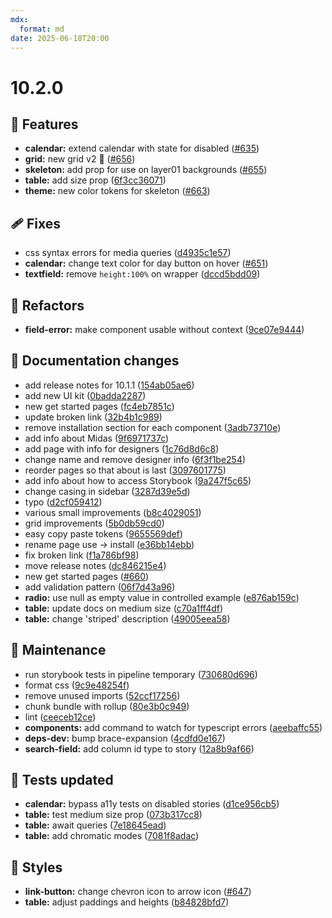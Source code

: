 ```yaml
---
mdx:
  format: md
date: 2025-06-18T20:00
---
```


# 10.2.0

<!-- truncate -->

## 🚀 Features

- **calendar:** extend calendar with state for disabled ([#635](https://github.com/migrationsverket/midas/pull/635))
- **grid:** new grid v2 📏 ([#656](https://github.com/migrationsverket/midas/pull/656))
- **skeleton:** add prop for use on layer01 backgrounds ([#655](https://github.com/migrationsverket/midas/pull/655))
- **table:** add size prop ([6f3cc36071](https://github.com/migrationsverket/midas/commit/6f3cc36071))
- **theme:** new color tokens for skeleton ([#663](https://github.com/migrationsverket/midas/pull/663))

## 🩹 Fixes

- css syntax errors for media queries ([d4935c1e57](https://github.com/migrationsverket/midas/commit/d4935c1e57))
- **calendar:** change text color for day button on hover ([#651](https://github.com/migrationsverket/midas/pull/651))
- **textfield:** remove `height:100%` on wrapper ([dccd5bdd09](https://github.com/migrationsverket/midas/commit/dccd5bdd09))

## 💅 Refactors

- **field-error:** make component usable without context ([9ce07e9444](https://github.com/migrationsverket/midas/commit/9ce07e9444))

## 📖 Documentation changes

- add release notes for 10.1.1 ([154ab05ae6](https://github.com/migrationsverket/midas/commit/154ab05ae6))
- add new UI kit ([0badda2287](https://github.com/migrationsverket/midas/commit/0badda2287))
- new get started pages ([fc4eb7851c](https://github.com/migrationsverket/midas/commit/fc4eb7851c))
- update broken link ([32b4b1c989](https://github.com/migrationsverket/midas/commit/32b4b1c989))
- remove installation section for each component ([3adb73710e](https://github.com/migrationsverket/midas/commit/3adb73710e))
- add info about Midas ([9f6971737c](https://github.com/migrationsverket/midas/commit/9f6971737c))
- add page with info for designers ([1c76d8d6c8](https://github.com/migrationsverket/midas/commit/1c76d8d6c8))
- change name and remove designer info ([6f3f1be254](https://github.com/migrationsverket/midas/commit/6f3f1be254))
- reorder pages so that about is last ([3097601775](https://github.com/migrationsverket/midas/commit/3097601775))
- add info about how to access Storybook ([9a247f5c65](https://github.com/migrationsverket/midas/commit/9a247f5c65))
- change casing in sidebar ([3287d39e5d](https://github.com/migrationsverket/midas/commit/3287d39e5d))
- typo ([d2cf059412](https://github.com/migrationsverket/midas/commit/d2cf059412))
- various small improvements ([b8c4029051](https://github.com/migrationsverket/midas/commit/b8c4029051))
- grid improvements ([5b0db59cd0](https://github.com/migrationsverket/midas/commit/5b0db59cd0))
- easy copy paste tokens ([9655569def](https://github.com/migrationsverket/midas/commit/9655569def))
- rename page use -> install ([e36bb14ebb](https://github.com/migrationsverket/midas/commit/e36bb14ebb))
- fix broken link ([f1a786bf98](https://github.com/migrationsverket/midas/commit/f1a786bf98))
- move release notes ([dc846215e4](https://github.com/migrationsverket/midas/commit/dc846215e4))
- new get started pages ([#660](https://github.com/migrationsverket/midas/pull/660))
- add validation pattern ([06f7d43a96](https://github.com/migrationsverket/midas/commit/06f7d43a96))
- **radio:** use null as empty value in controlled example ([e876ab159c](https://github.com/migrationsverket/midas/commit/e876ab159c))
- **table:** update docs on medium size ([c70a1ff4df](https://github.com/migrationsverket/midas/commit/c70a1ff4df))
- **table:** change 'striped' description ([49005eea58](https://github.com/migrationsverket/midas/commit/49005eea58))

## 🔧 Maintenance

- run storybook tests in pipeline temporary ([730680d696](https://github.com/migrationsverket/midas/commit/730680d696))
- format css ([9c9e48254f](https://github.com/migrationsverket/midas/commit/9c9e48254f))
- remove unused imports ([52ccf17256](https://github.com/migrationsverket/midas/commit/52ccf17256))
- chunk bundle with rollup ([80e3b0c949](https://github.com/migrationsverket/midas/commit/80e3b0c949))
- lint ([ceeceb12ce](https://github.com/migrationsverket/midas/commit/ceeceb12ce))
- **components:** add command to watch for typescript errors ([aeebaffc55](https://github.com/migrationsverket/midas/commit/aeebaffc55))
- **deps-dev:** bump brace-expansion ([4cdfd0e167](https://github.com/migrationsverket/midas/commit/4cdfd0e167))
- **search-field:** add column id type to story ([12a8b9af66](https://github.com/migrationsverket/midas/commit/12a8b9af66))

## 🧪 Tests updated

- **calendar:** bypass a11y tests on disabled stories ([d1ce956cb5](https://github.com/migrationsverket/midas/commit/d1ce956cb5))
- **table:** test medium size prop ([073b317cc8](https://github.com/migrationsverket/midas/commit/073b317cc8))
- **table:** await queries ([7e18645ead](https://github.com/migrationsverket/midas/commit/7e18645ead))
- **table:** add chromatic modes ([7081f8adac](https://github.com/migrationsverket/midas/commit/7081f8adac))

## 🎨 Styles

- **link-button:** change chevron icon to arrow icon ([#647](https://github.com/migrationsverket/midas/pull/647))
- **table:** adjust paddings and heights ([b84828bfd7](https://github.com/migrationsverket/midas/commit/b84828bfd7))
